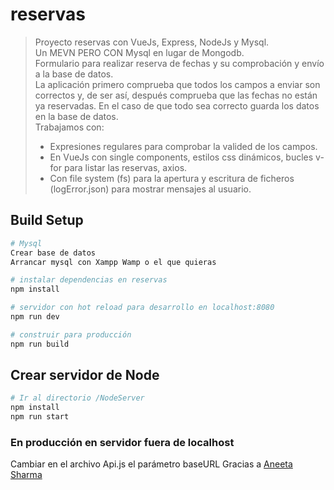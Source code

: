 # reservas

> Proyecto reservas con VueJs, Express, NodeJs y Mysql.<br>
> Un MEVN PERO CON Mysql en lugar de Mongodb.<br>
> Formulario para realizar reserva de fechas y su comprobación y envío a la base de datos.<br>
> La aplicación primero comprueba que todos los campos a enviar son correctos y, de ser así, después comprueba que las fechas no están ya reservadas. En el caso de que todo sea correcto guarda los datos en la base de datos.<br>
> Trabajamos con:<br>
> - Expresiones regulares para comprobar la valided de los campos.
> - En VueJs con single components, estilos css dinámicos, bucles v-for para listar las reservas, axios.
> - Con file system (fs) para la apertura y escritura de ficheros (logError.json) para mostrar mensajes al usuario.

## Build Setup

``` bash
# Mysql
Crear base de datos
Arrancar mysql con Xampp Wamp o el que quieras

# instalar dependencias en reservas
npm install

# servidor con hot reload para desarrollo en localhost:8080
npm run dev

# construir para producción
npm run build
```

## Crear servidor de Node

``` bash
# Ir al directorio /NodeServer
npm install
npm run start
```

### En producción en servidor fuera de localhost

Cambiar en el archivo Api.js el parámetro baseURL
Gracias a [Aneeta Sharma](https://medium.com/@anaida07/mevn-stack-application-part-1-3a27b61dcae0)